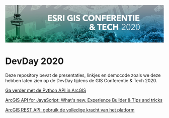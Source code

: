![banner](https://raw.githubusercontent.com/esrinederland/DevDay-2020/master/Banner_EGCT20_850x200.jpg)
# DevDay 2020
Deze repository bevat de presentaties, linkjes en democode zoals we deze hebben laten zien op de DevDay tijdens de GIS Conferentie & Tech 2020.

[Ga verder met de Python API in ArcGIS](Python)

[ArcGIS API for JavaScript: What's new, Experience Builder & Tips and tricks](JS)

[ArcGIS REST API: gebruik de volledige kracht van het platform](REST)